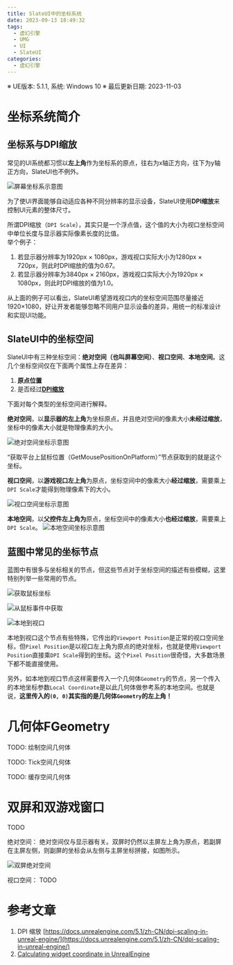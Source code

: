 ```yaml
---
title: SlateUI中的坐标系统
date: 2023-09-13 18:49:32
tags:
  - 虚幻引擎
  - UMG
  - UI
  - SlateUI
categories:
  - 虚幻引擎
---
```


※ UE版本: 5.1.1, 系统: Windows 10
※ 最后更新日期: 2023-11-03

# 坐标系统简介

## 坐标系与DPI缩放

常见的UI系统都习惯以**左上角**作为坐标系的原点，往右为x轴正方向，往下为y轴正方向，SlateUI也不例外。

![屏幕坐标系示意图](传统的屏幕坐标系.png)

为了使UI界面能够自动适应各种不同分辨率的显示设备，SlateUI使用**DPI缩放**来控制UI元素的整体尺寸。

所谓DPI缩放（`DPI Scale`），其实只是一个浮点值，这个值的大小为视口坐标空间中单位长度与显示器实际像素长度的比值。  
举个例子：

1. 若显示器分辨率为1920px × 1080px，游戏视口实际大小为1280px × 720px，则此时DPI缩放的值为0.67。
2. 若显示器分辨率为3840px × 2160px，游戏视口实际大小为1920px × 1080px，则此时DPI缩放的值为1.0。

从上面的例子可以看出，SlateUI希望游戏视口内的坐标空间范围尽量接近1920×1080，好让开发者能够忽略不同用户显示设备的差异，用统一的标准设计和实现UI功能。

## SlateUI中的坐标空间

SlateUI中有三种坐标空间：**绝对空间（也叫屏幕空间）**、**视口空间**、**本地空间**。这几个坐标空间仅在下面两个属性上存在差异：

1. **原点位置**
2. 是否经过[**DPI缩放**](TODO)

下面对每个类型的坐标空间进行解释。

**绝对空间**，以**显示器的左上角**为坐标原点，并且绝对空间的像素大小**未经过缩放**，坐标中的像素大小就是物理像素的大小。

![绝对空间坐标示意图](绝对空间.png)

“获取平台上鼠标位置（GetMousePositionOnPlatform）”节点获取到的就是这个坐标。

**视口空间**，以**游戏视口左上角**为原点，坐标空间中的像素大小**经过缩放**，需要乘上`DPI Scale`才能得到物理像素下的大小。

![视口空间坐标示意图](视口空间.png)

**本地空间**，以**父控件左上角为**原点，坐标空间中的像素大小**也经过缩放**，需要乘上`DPI Scale`。
![本地空间坐标示意图](本地空间.png)

## 蓝图中常见的坐标节点

蓝图中有很多与坐标相关的节点，但这些节点对于坐标空间的描述有些模糊，这里特别列举一些常用的节点。

![获取鼠标坐标](鼠标坐标相关.png)

![从鼠标事件中获取](从鼠标事件中获取坐标.png)

![本地到视口](本地到视口节点.png)

本地到视口这个节点有些特殊，它传出的`Viewport Position`是正常的视口空间坐标，但`Pixel Position`是以视口左上角为原点的绝对坐标，也就是使用`Viewport Position`直接乘`DPI Scale`得到的坐标。这个`Pixel Position`很奇怪，大多数场景下都不能直接使用。

另外，如本地到视口节点这样需要传入一个几何体`Geometry`的节点，另一个传入的本地坐标参数`Local Coordinate`是以此几何体做参考系的本地空间。也就是说，**这里传入的`(0, 0)`其实指的是几何体`Geometry`的左上角！**

# 几何体FGeometry

TODO: 绘制空间几何体

TODO: Tick空间几何体

TODO: 缓存空间几何体


# 双屏和双游戏窗口
TODO

绝对空间：
绝对空间仅与显示器有关。双屏时仍然以主屏左上角为原点，若副屏在主屏左侧，则副屏的坐标会从左侧与主屏坐标拼接，如图所示。

![双屏绝对空间](双屏绝对空间.png)

视口空间：
TODO

# 参考文章

1. DPI 缩放 [https://docs.unrealengine.com/5.1/zh-CN/dpi-scaling-in-unreal-engine/](https://docs.unrealengine.com/5.1/zh-CN/dpi-scaling-in-unreal-engine/)
2. [Calculating widget coordinate in UnrealEngine](https://baemincheon.github.io/2020/02/09/unreal-widget-coordinate-system/)